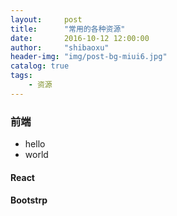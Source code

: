 ```yaml
---
layout:     post
title:      "常用的各种资源"
date:       2016-10-12 12:00:00
author:     "shibaoxu"
header-img: "img/post-bg-miui6.jpg"
catalog: true
tags:
    - 资源
---
```


### 前端
- hello
- world
#### React
#### Bootstrp

